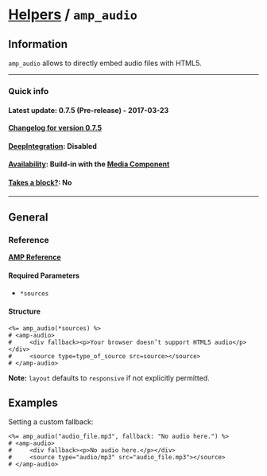 
# [Helpers](https://github.com/slooob/amp-html/tree/master/lib/amp-html/helpers/docs#amp-html-helpers) / `amp_audio`


## Information

`amp_audio` allows to directly embed audio files with HTML5.

---

### Quick info

#### Latest update: 0.7.5 (Pre-release) - 2017-03-23

[**Changelog for version 0.7.5**](https://github.com/slooob/amp-html/blob/master/CHANGELOG.md#075-pre-release---2017-03-23)

#### [DeepIntegration](https://github.com/slooob/amp-html/tree/master/lib/amp-html/helpers/docs#deepintegration-helpers): Disabled

#### [Availability](https://github.com/slooob/amp-html/tree/master/lib/amp-html/helpers/docs#availability-of-helpers): Build-in with the [Media Component](https://github.com/slooob/amp-html/tree/master/lib/amp-html/components/docs/media.md)

#### [Takes a block?](https://github.com/slooob/amp-html/tree/master/lib/amp-html/helpers/docs#takes-a-block): No

---

## General

### Reference

[**AMP Reference**](https://www.ampproject.org/docs/reference/components/media/amp-audio)

#### Required Parameters

* `*sources`

#### Structure

    <%= amp_audio(*sources) %>
    # <amp-audio>
    #     <div fallback><p>Your browser doesn’t support HTML5 audio</p></div>
    #     <source type=type_of_source src=source></source>
    # </amp-audio>

**Note:** `layout` defaults to `responsive` if not explicitly permitted.


## Examples

Setting a custom fallback:

    <%= amp_audio("audio_file.mp3", fallback: "No audio here.") %>
    # <amp-audio>
    #     <div fallback><p>No audio here.</p></div>
    #     <source type="audio/mp3" src="audio_file.mp3"></source>
    # </amp-audio>
